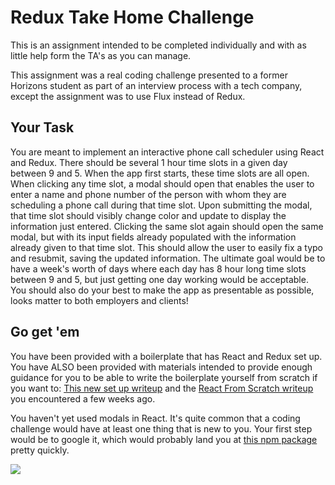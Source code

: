 # Redux Take Home Challenge

This is an assignment intended to be completed individually and with as little help form the TA's as you can manage.

This assignment was a real coding challenge presented to a former Horizons student as part of an interview process with a tech company, except the assignment was to use Flux instead of Redux.

## Your Task

You are meant to implement an interactive phone call scheduler using React and Redux. There should be several 1 hour time slots in a given day between 9 and 5. When the app first starts, these time slots are all open. When clicking any time slot, a modal should open that enables the user to enter a name and phone number of the person with whom they are scheduling a phone call during that time slot. Upon submitting the modal, that time slot should visibly change color and update to display the information just entered. Clicking the same slot again should open the same modal, but with its input fields already populated with the information already given to that time slot. This should allow the user to easily fix a typo and resubmit, saving the updated information. The ultimate goal would be to have a week's worth of days where each day has 8 hour long time slots between 9 and 5, but just getting one day working would be acceptable. You should also do your best to make the app as presentable as possible, looks matter to both employers and clients!

## Go get 'em

You have been provided with a boilerplate that has React and Redux set up. You have ALSO been provided with materials intended to provide enough guidance for you to be able to write the boilerplate yourself from scratch if you want to: [This new set up writeup](SETUP.md) and the [React From Scratch writeup](https://github.com/horizons-school-of-technology/week05/blob/master/day5/full-stack-react.md) you encountered a few weeks ago.

You haven't yet used modals in React. It's quite common that a coding challenge would have at least one thing that is new to you. Your first step would be to google it, which would probably land you at [this npm package](https://www.npmjs.com/package/react-modal) pretty quickly.

<img src="https://github.com/katslump/redux-take-home-challenge/blob/katslump/img/redux-scheduler.png?raw=true">
